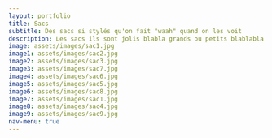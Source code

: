 ```yaml
---
layout: portfolio
title: Sacs
subtitle: Des sacs si stylés qu'on fait "waah" quand on les voit
description: Les sacs ils sont jolis blabla grands ou petits blablabla
image: assets/images/sac1.jpg
image1: assets/images/sac2.jpg
image2: assets/images/sac3.jpg
image3: assets/images/sac7.jpg
image4: assets/images/sac6.jpg
image5: assets/images/sac5.jpg
image6: assets/images/sac8.jpg
image7: assets/images/sac1.jpg
image8: assets/images/sac4.jpg
image9: assets/images/sac9.jpg
nav-menu: true
---
```


<!-- Main -->
<div id="main">

<!-- One -->
<section id="one">
	<div class="inner">
		<!-- <span class="image fit"><img src="{{ page.image }}" alt="" /></span> -->
		<div class="gallery">
		  <div class="img-w" ><img src="{{ page.image1 }}" alt="" /></div>
		  <div class="img-w" ><img src="{{ page.image2 }}" alt="" /></div>
		  <div class="img-w" ><img src="{{ page.image3 }}" alt="" /></div>
		  <div class="img-w" ><img src="{{ page.image4 }}" alt="" /></div>
		  <div class="img-w" ><img src="{{ page.image5 }}" alt="" /></div>
		  <div class="img-w" ><img src="{{ page.image6 }}" alt="" /></div>
		  <div class="img-w" ><img src="{{ page.image7 }}" alt="" /></div>
		  <div class="img-w" ><img src="{{ page.image8 }}" alt="" /></div>
		  <div class="img-w" ><img src="{{ page.image9 }}" alt="" /></div>
		</div>
	</div>
</section>

</div>

